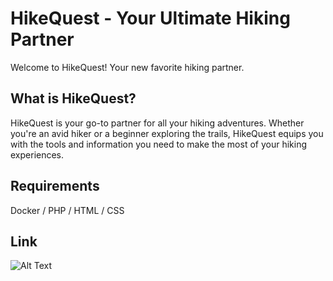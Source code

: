 # HikeQuest - Your Ultimate Hiking Partner

Welcome to HikeQuest! Your new favorite hiking partner.

## What is HikeQuest?

HikeQuest is your go-to partner for all your hiking adventures. Whether you're an avid hiker or a beginner exploring the trails, HikeQuest equips you with the tools and information you need to make the most of your hiking experiences.

## Requirements

Docker / PHP / HTML / CSS

## Link

![Alt Text](https://64.media.tumblr.com/dc8f8350b7adc9e60bec696b04661294/94fe171a2735dbb8-77/s540x810/cdc26b3f2458dfabc63d706ec15e5f8d5a70ad83.gifv)
